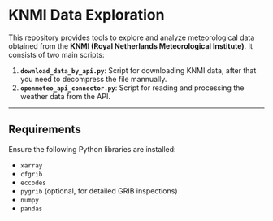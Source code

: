 
# KNMI Data Exploration

This repository provides tools to explore and analyze meteorological data obtained from the **KNMI (Royal Netherlands Meteorological Institute)**. It consists of two main scripts:

1. **`download_data_by_api.py`**: Script for downloading KNMI data, after that you need to decompress the file mannually.
2. **`openmeteo_api_connector.py`**: Script for reading and processing the weather data from the API.

---


## Requirements

Ensure the following Python libraries are installed:
- `xarray`
- `cfgrib`
- `eccodes`
- `pygrib` (optional, for detailed GRIB inspections)
- `numpy`
- `pandas`

